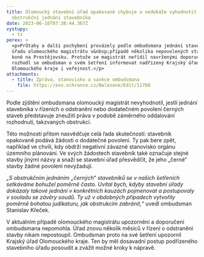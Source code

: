 ```yaml
---
title: Olomoucký stavební úřad opakovaně chybuje a nedokáže vyhodnotit možné
  obstrukční jednání stavebníka
date: 2023-06-16T07:38:44.367Z
vystupy:
  - tz
perex: >
  <p>Průtahy a další pochybení provázely podle ombudsmana jednání stavebního
  úřadu olomouckého magistrátu v&nbsp;případě několika nepovolených staveb pro
  koně na Prostějovsku. Protože se magistrát neřídil navrženými doporučeními,
  rozhodl se ombudsman o svém šetření informovat nadřízený Krajský úřad
  Olomouckého kraje i veřejnost.</p>
attachments:
  - title: Zpráva, stanovisko a sankce ombudsmana
    file: https://eso.ochrance.cz/Nalezene/Edit/11760
---
```

<p>Podle zjištění ombudsmana olomoucký magistrát nevyhodnotil, jestli jednání stavebníka v&nbsp;řízeních o odstranění nebo dodatečném povolení černých staveb představuje zneužití práva v&nbsp;podobě záměrného oddalování rozhodnutí, takzvaných obstrukcí.</p>

<p>Této možnosti přitom nasvědčuje celá řada skutečností: stavebník opakovaně podává žádosti o dodatečné povolení. Ty pak bere zpět, například ve chvíli, kdy obdrží negativní závazné stanovisko orgánu územního plánování. Ve svých žádostech stavebník také označuje stejné stavby jinými názvy a snaží se stavební úřad přesvědčit, že jeho &bdquo;černé&ldquo; stavby žádné povolení nevyžadují.&nbsp;</p>

<p><em>&bdquo;S obstrukčním jednáním &bdquo;černých&ldquo; stavebníků se v&nbsp;našich šetřeních setkáváme bohužel poměrně často. Uvítal bych, kdyby stavební úřady dokázaly takové jednání v konkrétních kauzách pojmenovat a postupovaly v souladu se závěry soudů. Ty už v&nbsp;obdobných případech vytvořily poměrně bohatou judikaturu, jak obstrukcím zabránit,&ldquo;</em> uvedl ombudsman Stanislav Křeček.</p>

<p>V aktuálním případě olomouckého magistrátu upozornění a doporučení ombudsmana nepomohla. Úřad znovu několik měsíců v&nbsp;řízení o odstranění stavby nikam nepostoupil. Ombudsman proto na své šetření upozornil Krajský úřad Olomouckého kraje. Ten by měl dosavadní postup podřízeného stavebního úřadu posoudit a zvážit možné kroky k nápravě.</p>
